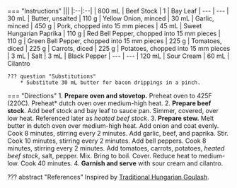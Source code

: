 === "Instructions"
    |||
    |:--|:--|
    | 800 mL | Beef Stock
    | 1      | Bay Leaf
    | ---    | ---
    | 30 mL  | Butter, unsalted
    | 110 g  | Yellow Onion, minced
    | 30 mL  | Garlic, minced
    | 450 g  | Pork, chopped into 15 mm pieces
    | 45 mL  | Sweet Hungarian Paprika
    | 110 g  | Red Bell Pepper, chopped into 15 mm pieces
    | 110 g  | Green Bell Pepper, chopped into 15 mm pieces
    | 225 g  | Tomatoes, diced
    | 225 g  | Carrots, diced
    | 225 g  | Potatoes, chopped into 15 mm pieces
    | 3 mL   | Salt
    | 3 mL   | Black Pepper
    | ---    | ---
    | 120 mL | Sour Cream
    | 60 mL  | Cilantro

    ??? question "Substitutions"
        * Substitute 30 mL butter for bacon drippings in a pinch.


=== "Directions"
    1. **Prepare oven and stovetop.** Preheat oven to 425F (220C). Preheat* dutch oven over medium-high heat.
    2. **Prepare beef stock**. Add beef stock and bay leaf to sauce pan. Simmer, covered, over low heat. Referenced later as *heated beef stock*.
    3. **Prepare stew.** Melt butter in dutch oven over medium-high heat. Add onion and coat evenly. Cook 8 minutes, stirring every 2 minutes. Add garlic, beef, and paprika. Stir. Cook 10 minutes, stirring every 2 minutes. Add bell peppers. Cook 8 minutes, stirring every 2 minutes. Add tomatoes, carrots, potatoes, *heated beef stock*, salt, pepper. Mix. Bring to boil. Cover. Reduce heat to medium-low. Cook 40 minutes.
    4. **Garnish and serve** with sour cream and cilantro.


??? abstract "References"
    Inspired by [Traditional Hungarian Goulash](https://www.daringgourmet.com/traditional-hungarian-goulash-gulyas/).
